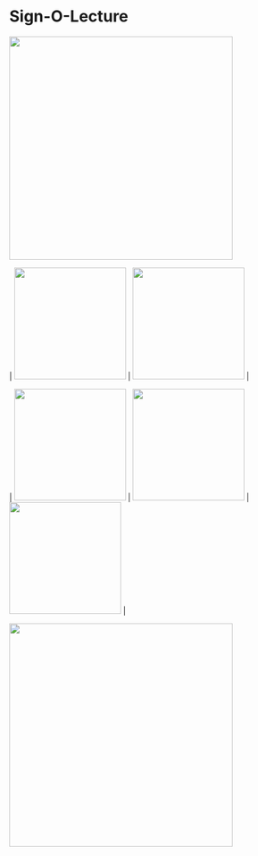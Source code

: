 # Sign-O-Lecture


<img src="https://github.com/rishabhdevyadav/Sign-O-Lecture/blob/master/images/Look.JPG" width="400">


| <img src="https://github.com/rishabhdevyadav/Sign-O-Lecture/blob/master/images/4.jpg" width="200"> |
<img src="https://github.com/rishabhdevyadav/Sign-O-Lecture/blob/master/images/5.jpg" width="200"> | 


| <img src="https://github.com/rishabhdevyadav/Sign-O-Lecture/blob/master/images/1.jpg" width="200"> |
<img src="https://github.com/rishabhdevyadav/Sign-O-Lecture/blob/master/images/2.jpg" width="200"> | 
<img src="https://github.com/rishabhdevyadav/Sign-O-Lecture/blob/master/images/3.jpg" width="200"> | 


<img src="https://github.com/rishabhdevyadav/Sign-O-Lecture/blob/master/images/Working.jpg" width="400">


